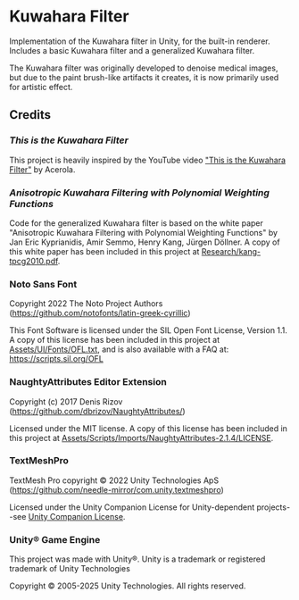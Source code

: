# Kuwahara Filter

Implementation of the Kuwahara filter in Unity, for the built-in renderer.
Includes a basic Kuwahara filter and a generalized Kuwahara filter.

The Kuwahara filter was originally developed to denoise medical images, but due
to the paint brush-like artifacts it creates, it is now primarily used for
artistic effect.

## Credits

### *This is the Kuwahara Filter*

This project is heavily inspired by the YouTube video
["This is the Kuwahara Filter"](https://youtu.be/LDhN-JK3U9g?si=nhlqjrNwqO8pPd5x)
by Acerola.

### *Anisotropic Kuwahara Filtering with Polynomial Weighting Functions*

Code for the generalized Kuwahara filter is based on the white paper
"Anisotropic Kuwahara Filtering with Polynomial Weighting Functions" by Jan Eric
Kyprianidis, Amir Semmo, Henry Kang, Jürgen Döllner. A copy of this white paper
has been included in this project at
[Research/kang-tpcg2010.pdf](Research/kang-tpcg2010.pdf).

### Noto Sans Font

Copyright 2022 The Noto Project Authors
(<https://github.com/notofonts/latin-greek-cyrillic>)

This Font Software is licensed under the SIL Open Font License, Version 1.1. A
copy of this license has been included in this project at
[Assets/UI/Fonts/OFL.txt](Assets/UI/Fonts/OFL.txt), and is also available with a
FAQ at: <https://scripts.sil.org/OFL>

### NaughtyAttributes Editor Extension

Copyright (c) 2017 Denis Rizov (<https://github.com/dbrizov/NaughtyAttributes/>)

Licensed under the MIT license. A copy of this license has been included in this
project at [Assets/Scripts/Imports/NaughtyAttributes-2.1.4/LICENSE](
Assets/Scripts/Imports/NaughtyAttributes-2.1.4/LICENSE).

### TextMeshPro

TextMesh Pro copyright © 2022 Unity Technologies ApS
(<https://github.com/needle-mirror/com.unity.textmeshpro>)

Licensed under the Unity Companion License for Unity-dependent projects--see
[Unity Companion License](
http://www.unity3d.com/legal/licenses/Unity_Companion_License).

### Unity® Game Engine

This project was made with Unity®. Unity is a trademark or registered trademark
of Unity Technologies

Copyright © 2005-2025 Unity Technologies. All rights reserved.
